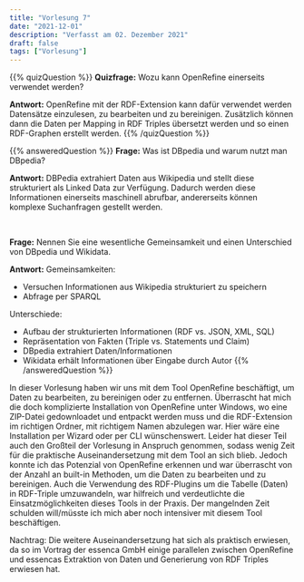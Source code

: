 ```yaml
---
title: "Vorlesung 7"
date: "2021-12-01"
description: "Verfasst am 02. Dezember 2021"
draft: false
tags: ["Vorlesung"]
---
```


{{% quizQuestion %}}
**Quizfrage:** Wozu kann OpenRefine einerseits verwendet werden?

**Antwort:** OpenRefine mit der RDF-Extension kann dafür verwendet werden Datensätze einzulesen, zu bearbeiten und zu bereinigen. Zusätzlich können dann die Daten per Mapping in RDF Triples übersetzt werden und so einen RDF-Graphen erstellt werden.
{{% /quizQuestion %}}

{{% answeredQuestion %}}
**Frage:** Was ist DBpedia und warum nutzt man DBpedia?

**Antwort:** DBPedia extrahiert Daten aus Wikipedia und stellt diese strukturiert als Linked Data zur Verfügung. Dadurch werden diese Informationen einerseits maschinell abrufbar, andererseits können komplexe Suchanfragen gestellt werden.

 

**Frage:** Nennen Sie eine wesentliche Gemeinsamkeit und einen Unterschied von DBpedia
und Wikidata.

**Antwort:** 
Gemeinsamkeiten:
- Versuchen Informationen aus Wikipedia strukturiert zu speichern
- Abfrage per SPARQL


Unterschiede:
- Aufbau der strukturierten Informationen (RDF vs. JSON, XML, SQL)
- Repräsentation von Fakten (Triple vs. Statements und Claim)
- DBpedia extrahiert Daten/Informationen
- Wikidata erhält Informationen über Eingabe durch Autor
{{% /answeredQuestion %}}

In dieser Vorlesung haben wir uns mit dem Tool OpenRefine beschäftigt, um Daten zu bearbeiten, zu bereinigen oder zu entfernen. Überrascht hat mich die doch komplizierte Installation von OpenRefine unter Windows, wo eine ZIP-Datei gedownloadet und entpackt werden muss und die RDF-Extension im richtigen Ordner, mit richtigem Namen abzulegen war. Hier wäre eine Installation per Wizard oder per CLI wünschenswert. Leider hat dieser Teil auch den Großteil der Vorlesung in Anspruch genommen, sodass wenig Zeit für die praktische Auseinandersetzung mit dem Tool an sich blieb. Jedoch konnte ich das Potenzial von OpenRefine erkennen und war überrascht von der Anzahl an built-in Methoden, um die Daten zu bearbeiten und zu bereinigen. Auch die Verwendung des RDF-Plugins um die Tabelle (Daten) in RDF-Triple umzuwandeln, war hilfreich und verdeutlichte die Einsatzmöglichkeiten dieses Tools in der Praxis. Der mangelnden Zeit schulden will/müsste ich mich aber noch intensiver mit diesem Tool beschäftigen.

Nachtrag: Die weitere Auseinandersetzung hat sich als praktisch erwiesen, da so im Vortrag der essenca GmbH einige parallelen zwischen OpenRefine und essencas Extraktion von Daten und Generierung von RDF Triples erwiesen hat.
